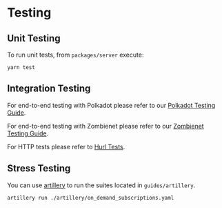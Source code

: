 # Testing

## Unit Testing

To run unit tests, from `packages/server` execute:

```shell
yarn test
```

## Integration Testing

For end-to-end testing with Polkadot please refer to our [Polkadot Testing Guide](https://github.com/sodazone/ocelloids-services/blob/main/packages/server/guides/TESTING-POLKADOT.md).

For end-to-end testing with Zombienet please refer to our [Zombienet Testing Guide](https://github.com/sodazone/ocelloids-services/blob/main/packages/server/guides/TESTING-ZOMBIENET.md).

For HTTP tests please refer to [Hurl Tests](https://github.com/sodazone/ocelloids-services/tree/main/packages/server/guides/hurl/tests).

## Stress Testing

You can use [artillery](https://www.artillery.io/) to run the suites located in `guides/artillery`.

```shell
artillery run ./artillery/on_demand_subscriptions.yaml
```

